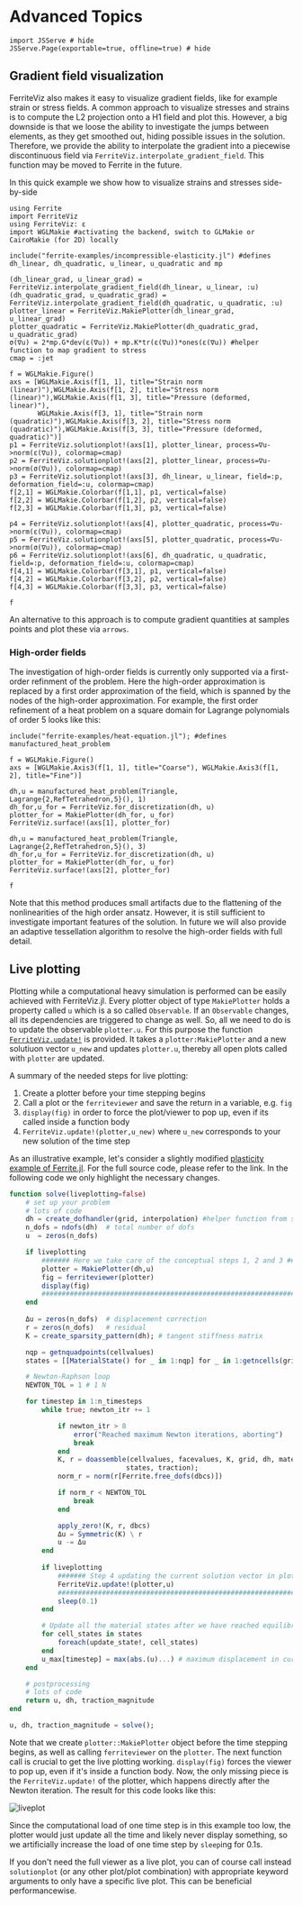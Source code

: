 # Advanced Topics

```@example 1
import JSServe # hide
JSServe.Page(exportable=true, offline=true) # hide
```

## Gradient field visualization

FerriteViz also makes it easy to visualize gradient fields, like for example strain or stress fields.
A common approach to visualize stresses and strains is to compute the L2 projection onto a H1 field and plot this.
However, a big downside is that we loose the ability to investigate the jumps between elements, as they get smoothed out, hiding possible issues in the solution.
Therefore, we provide the ability to interpolate the gradient into a piecewise discontinuous field via `FerriteViz.interpolate_gradient_field`.
This function may be moved to Ferrite in the future.

In this quick example we show how to visualize strains and stresses side-by-side
```@example 1
using Ferrite
import FerriteViz
using FerriteViz: ε
import WGLMakie #activating the backend, switch to GLMakie or CairoMakie (for 2D) locally

include("ferrite-examples/incompressible-elasticity.jl") #defines dh_linear, dh_quadratic, u_linear, u_quadratic and mp

(dh_linear_grad, u_linear_grad) = FerriteViz.interpolate_gradient_field(dh_linear, u_linear, :u)
(dh_quadratic_grad, u_quadratic_grad) = FerriteViz.interpolate_gradient_field(dh_quadratic, u_quadratic, :u)
plotter_linear = FerriteViz.MakiePlotter(dh_linear_grad, u_linear_grad)
plotter_quadratic = FerriteViz.MakiePlotter(dh_quadratic_grad, u_quadratic_grad)
σ(∇u) = 2*mp.G*dev(ε(∇u)) + mp.K*tr(ε(∇u))*ones(ε(∇u)) #helper function to map gradient to stress
cmap = :jet

f = WGLMakie.Figure()
axs = [WGLMakie.Axis(f[1, 1], title="Strain norm (linear)"),WGLMakie.Axis(f[1, 2], title="Stress norm (linear)"),WGLMakie.Axis(f[1, 3], title="Pressure (deformed, linear)"),
       WGLMakie.Axis(f[3, 1], title="Strain norm (quadratic)"),WGLMakie.Axis(f[3, 2], title="Stress norm (quadratic)"),WGLMakie.Axis(f[3, 3], title="Pressure (deformed, quadratic)")]
p1 = FerriteViz.solutionplot!(axs[1], plotter_linear, process=∇u->norm(ε(∇u)), colormap=cmap)
p2 = FerriteViz.solutionplot!(axs[2], plotter_linear, process=∇u->norm(σ(∇u)), colormap=cmap)
p3 = FerriteViz.solutionplot!(axs[3], dh_linear, u_linear, field=:p, deformation_field=:u, colormap=cmap)
f[2,1] = WGLMakie.Colorbar(f[1,1], p1, vertical=false)
f[2,2] = WGLMakie.Colorbar(f[1,2], p2, vertical=false)
f[2,3] = WGLMakie.Colorbar(f[1,3], p3, vertical=false)

p4 = FerriteViz.solutionplot!(axs[4], plotter_quadratic, process=∇u->norm(ε(∇u)), colormap=cmap)
p5 = FerriteViz.solutionplot!(axs[5], plotter_quadratic, process=∇u->norm(σ(∇u)), colormap=cmap)
p6 = FerriteViz.solutionplot!(axs[6], dh_quadratic, u_quadratic, field=:p, deformation_field=:u, colormap=cmap)
f[4,1] = WGLMakie.Colorbar(f[3,1], p1, vertical=false)
f[4,2] = WGLMakie.Colorbar(f[3,2], p2, vertical=false)
f[4,3] = WGLMakie.Colorbar(f[3,3], p3, vertical=false)

f
```

An alternative to this approach is to compute gradient quantities at samples points and plot these via `arrows`.

### High-order fields

The investigation of high-order fields is currently only supported via a first-order refinment of the
problem.
Here the high-order approximation is replaced by a first order approximation of the field, which is
spanned by the nodes of the high-order approximation. For example, the first order refinement of a
heat problem on a square domain for Lagrange polynomials of order 5 looks like this:
```@example 1
include("ferrite-examples/heat-equation.jl"); #defines manufactured_heat_problem

f = WGLMakie.Figure()
axs = [WGLMakie.Axis3(f[1, 1], title="Coarse"), WGLMakie.Axis3(f[1, 2], title="Fine")]

dh,u = manufactured_heat_problem(Triangle, Lagrange{2,RefTetrahedron,5}(), 1)
dh_for,u_for = FerriteViz.for_discretization(dh, u)
plotter_for = MakiePlotter(dh_for, u_for)
FerriteViz.surface!(axs[1], plotter_for)

dh,u = manufactured_heat_problem(Triangle, Lagrange{2,RefTetrahedron,5}(), 3)
dh_for,u_for = FerriteViz.for_discretization(dh, u)
plotter_for = MakiePlotter(dh_for, u_for)
FerriteViz.surface!(axs[2], plotter_for)

f
```
Note that this method produces small artifacts due to the flattening of the nonlinearities of the high order ansatz.
However, it is still sufficient to investigate important features of the solution. 
In future we will also provide an adaptive tessellation algorithm to resolve the high-order fields with full detail.

## Live plotting

Plotting while a computational heavy simulation is performed can be easily achieved with FerriteViz.jl.
Every plotter object of type `MakiePlotter` holds a property called `u` which is a so called `Observable`.
If an `Observable` changes, all its dependencies are triggered to change as well. So, all we need to do is to update
the observable `plotter.u`.
For this purpose the function [`FerriteViz.update!`](@ref) is provided. It takes a `plotter:MakiePlotter`
and a new solutiuon vector `u_new` and updates `plotter.u`, thereby all open plots called with `plotter` are updated.

A summary of the needed steps for live plotting:
1. Create a plotter before your time stepping begins
2. Call a plot or the `ferriteviewer` and save the return in a variable, e.g. `fig`
3. `display(fig)` in order to force the plot/viewer to pop up, even if its called inside a function body
4. `FerriteViz.update!(plotter,u_new)` where `u_new` corresponds to your new solution of the time step

As an illustrative example, let's consider a slightly modified [plasticity example of Ferrite.jl](https://github.com/koehlerson/FerriteViz.jl/blob/master/docs/src/ferrite-examples/plasticity.jl).
For the full source code, please refer to the link. In the following code we only highlight the necessary changes.

```julia
function solve(liveplotting=false)
    # set up your problem
    # lots of code
    dh = create_dofhandler(grid, interpolation) #helper function from script file
    n_dofs = ndofs(dh)  # total number of dofs
    u  = zeros(n_dofs)

    if liveplotting
        ####### Here we take care of the conceptual steps 1, 2 and 3 #######
        plotter = MakiePlotter(dh,u)
        fig = ferriteviewer(plotter)
        display(fig)
        ####################################################################
    end
    
    Δu = zeros(n_dofs)  # displacement correction
    r = zeros(n_dofs)   # residual
    K = create_sparsity_pattern(dh); # tangent stiffness matrix

    nqp = getnquadpoints(cellvalues)
    states = [[MaterialState() for _ in 1:nqp] for _ in 1:getncells(grid)]

    # Newton-Raphson loop
    NEWTON_TOL = 1 # 1 N

    for timestep in 1:n_timesteps
        while true; newton_itr += 1

            if newton_itr > 8
                error("Reached maximum Newton iterations, aborting")
                break
            end
            K, r = doassemble(cellvalues, facevalues, K, grid, dh, material, u,
                             states, traction);
            norm_r = norm(r[Ferrite.free_dofs(dbcs)])

            if norm_r < NEWTON_TOL
                break
            end

            apply_zero!(K, r, dbcs)
            Δu = Symmetric(K) \ r
            u -= Δu
        end
        
        if liveplotting
            ####### Step 4 updating the current solution vector in plotter ####### 
            FerriteViz.update!(plotter,u)
            ###################################################################### 
            sleep(0.1)
        end

        # Update all the material states after we have reached equilibrium
        for cell_states in states
            foreach(update_state!, cell_states)
        end
        u_max[timestep] = max(abs.(u)...) # maximum displacement in current timestep
    end

    # postprocessing
    # lots of code
    return u, dh, traction_magnitude
end

u, dh, traction_magnitude = solve();
```

Note that we create `plotter::MakiePlotter` object before the time stepping begins, as well as calling `ferriteviewer` on the `plotter`.
The next function call is crucial to get the live plotting working. `display(fig)` forces the viewer to pop up, even if it's inside a function body.
Now, the only missing piece is the `FerriteViz.update!` of the plotter, which happens directly after the Newton iteration. The result for this code looks like this:

![liveplot](https://github.com/Ferrite-FEM/FerriteViz.jl/blob/master/docs/src/assets/liveplotting.gif?raw=true)

Since the computational load of one time step is in this example too low, the plotter would just update all the time and likely never display something, so we artificially increase the load of one time step by
`sleep`ing for 0.1s.

If you don't need the full viewer as a live plot, you can of course call instead `solutionplot` (or any other plot/plot combination) with appropriate keyword arguments to only have a specific live plot.
This can be beneficial performancewise.
